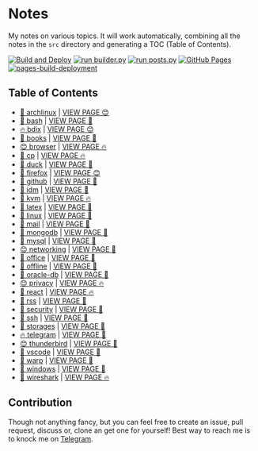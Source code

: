# Notes

My notes on various topics. It will work automatically, combining all the notes in the `src` directory and generating a TOC (Table of Contents).

[![Build and Deploy](https://github.com/SharafatKarim/notes/actions/workflows/action.yml/badge.svg)](https://github.com/SharafatKarim/notes/actions/workflows/action.yml)
[![run builder.py](https://github.com/SharafatKarim/notes/actions/workflows/action.yml/badge.svg)](https://github.com/SharafatKarim/notes/actions/workflows/action.yml)
[![run posts.py](https://github.com/SharafatKarim/notes/actions/workflows/posts.yml/badge.svg)](https://github.com/SharafatKarim/notes/actions/workflows/posts.yml)
[![GitHub Pages](https://github.com/SharafatKarim/notes/actions/workflows/gh-pages.yml/badge.svg)](https://github.com/SharafatKarim/notes/actions/workflows/gh-pages.yml)
[![pages-build-deployment](https://github.com/SharafatKarim/notes/actions/workflows/pages/pages-build-deployment/badge.svg)](https://github.com/SharafatKarim/notes/actions/workflows/pages/pages-build-deployment)


## Table of Contents

- [🌟 archlinux](src/archlinux.md) | <a href='https://sharafat.is-a.dev/notes/archlinux' target='_blank'>VIEW PAGE 😊</a>
- [🌟 bash](src/bash.md) | <a href='https://sharafat.is-a.dev/notes/bash' target='_blank'>VIEW PAGE 🎉</a>
- [🔥 bdix](src/bdix.md) | <a href='https://sharafat.is-a.dev/notes/bdix' target='_blank'>VIEW PAGE 😊</a>
- [👾 books](src/books.md) | <a href='https://sharafat.is-a.dev/notes/books' target='_blank'>VIEW PAGE 🎉</a>
- [😊 browser](src/browser.md) | <a href='https://sharafat.is-a.dev/notes/browser' target='_blank'>VIEW PAGE 🔥</a>
- [🎸 cp](src/cp.md) | <a href='https://sharafat.is-a.dev/notes/cp' target='_blank'>VIEW PAGE 🔥</a>
- [🤖 duck](src/duck.md) | <a href='https://sharafat.is-a.dev/notes/duck' target='_blank'>VIEW PAGE 🌟</a>
- [🍕 firefox](src/firefox.md) | <a href='https://sharafat.is-a.dev/notes/firefox' target='_blank'>VIEW PAGE 😊</a>
- [🤖 github](src/github.md) | <a href='https://sharafat.is-a.dev/notes/github' target='_blank'>VIEW PAGE 🌟</a>
- [👾 idm](src/idm.md) | <a href='https://sharafat.is-a.dev/notes/idm' target='_blank'>VIEW PAGE 🎉</a>
- [🍕 kvm](src/kvm.md) | <a href='https://sharafat.is-a.dev/notes/kvm' target='_blank'>VIEW PAGE 🔥</a>
- [👾 latex](src/latex.md) | <a href='https://sharafat.is-a.dev/notes/latex' target='_blank'>VIEW PAGE 🌈</a>
- [🤖 linux](src/linux.md) | <a href='https://sharafat.is-a.dev/notes/linux' target='_blank'>VIEW PAGE 🌟</a>
- [🤖 mail](src/mail.md) | <a href='https://sharafat.is-a.dev/notes/mail' target='_blank'>VIEW PAGE 👾</a>
- [🌟 mongodb](src/mongodb.md) | <a href='https://sharafat.is-a.dev/notes/mongodb' target='_blank'>VIEW PAGE 🤖</a>
- [🤖 mysql](src/mysql.md) | <a href='https://sharafat.is-a.dev/notes/mysql' target='_blank'>VIEW PAGE 🎸</a>
- [😊 networking](src/networking.md) | <a href='https://sharafat.is-a.dev/notes/networking' target='_blank'>VIEW PAGE 🚀</a>
- [🌈 office](src/office.md) | <a href='https://sharafat.is-a.dev/notes/office' target='_blank'>VIEW PAGE 👾</a>
- [🚀 offline](src/offline.md) | <a href='https://sharafat.is-a.dev/notes/offline' target='_blank'>VIEW PAGE 🚀</a>
- [👾 oracle-db](src/oracle-db.md) | <a href='https://sharafat.is-a.dev/notes/oracle-db' target='_blank'>VIEW PAGE 🎸</a>
- [😊 privacy](src/privacy.md) | <a href='https://sharafat.is-a.dev/notes/privacy' target='_blank'>VIEW PAGE 🔥</a>
- [🌈 react](src/react.md) | <a href='https://sharafat.is-a.dev/notes/react' target='_blank'>VIEW PAGE 🔥</a>
- [🍕 rss](src/rss.md) | <a href='https://sharafat.is-a.dev/notes/rss' target='_blank'>VIEW PAGE 🌟</a>
- [🍕 security](src/security.md) | <a href='https://sharafat.is-a.dev/notes/security' target='_blank'>VIEW PAGE 🎸</a>
- [🌟 ssh](src/ssh.md) | <a href='https://sharafat.is-a.dev/notes/ssh' target='_blank'>VIEW PAGE 👾</a>
- [🎸 storages](src/storages.md) | <a href='https://sharafat.is-a.dev/notes/storages' target='_blank'>VIEW PAGE 🎉</a>
- [🔥 telegram](src/telegram.md) | <a href='https://sharafat.is-a.dev/notes/telegram' target='_blank'>VIEW PAGE 🚀</a>
- [😊 thunderbird](src/thunderbird.md) | <a href='https://sharafat.is-a.dev/notes/thunderbird' target='_blank'>VIEW PAGE 🎉</a>
- [🎸 vscode](src/vscode.md) | <a href='https://sharafat.is-a.dev/notes/vscode' target='_blank'>VIEW PAGE 🌟</a>
- [🎸 warp](src/warp.md) | <a href='https://sharafat.is-a.dev/notes/warp' target='_blank'>VIEW PAGE 👾</a>
- [🎸 windows](src/windows.md) | <a href='https://sharafat.is-a.dev/notes/windows' target='_blank'>VIEW PAGE 🎸</a>
- [🚀 wireshark](src/wireshark.md) | <a href='https://sharafat.is-a.dev/notes/wireshark' target='_blank'>VIEW PAGE 🔥</a>

## Contribution

Though not anything fancy, but you can feel free to create an issue, pull request, discuss or, clone an get one for yourself!
Best way to reach me is to knock me on [Telegram](https://t.me/SharafatKarim).

